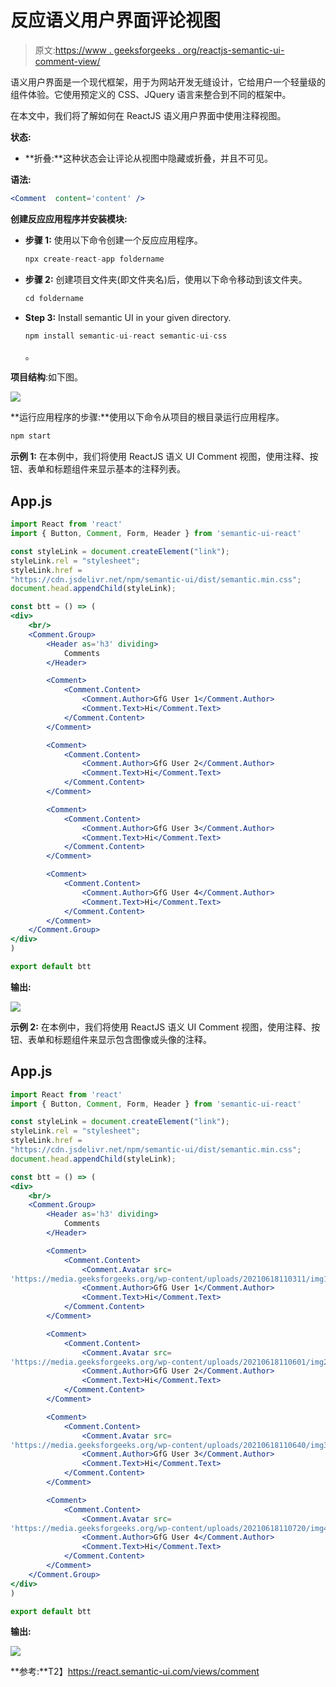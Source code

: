 # 反应语义用户界面评论视图

> 原文:[https://www . geeksforgeeks . org/reactjs-semantic-ui-comment-view/](https://www.geeksforgeeks.org/reactjs-semantic-ui-comment-view/)

语义用户界面是一个现代框架，用于为网站开发无缝设计，它给用户一个轻量级的组件体验。它使用预定义的 CSS、JQuery 语言来整合到不同的框架中。

在本文中，我们将了解如何在 ReactJS 语义用户界面中使用注释视图。

**状态:**

*   **折叠:**这种状态会让评论从视图中隐藏或折叠，并且不可见。

**语法:**

```jsx
<Comment  content='content' />
```

**创建反应应用程序并安装模块:**

*   **步骤 1:** 使用以下命令创建一个反应应用程序。

    ```jsx
    npx create-react-app foldername
    ```

*   **步骤 2:** 创建项目文件夹(即文件夹名)后，使用以下命令移动到该文件夹。

    ```jsx
    cd foldername
    ```

*   **Step 3:** Install semantic UI in your given directory.

    ```jsx
    npm install semantic-ui-react semantic-ui-css
    ```

    。

**项目结构**:如下图。

![](img/f04ae0d8b722a9fff0bd9bd138b29c23.png)

**运行应用程序的步骤:**使用以下命令从项目的根目录运行应用程序。

```jsx
npm start
```

**示例 1:** 在本例中，我们将使用 ReactJS 语义 UI Comment 视图，使用注释、按钮、表单和标题组件来显示基本的注释列表。

## App.js

```jsx
import React from 'react'
import { Button, Comment, Form, Header } from 'semantic-ui-react'

const styleLink = document.createElement("link");
styleLink.rel = "stylesheet";
styleLink.href = 
"https://cdn.jsdelivr.net/npm/semantic-ui/dist/semantic.min.css";
document.head.appendChild(styleLink);

const btt = () => (
<div>
    <br/>
    <Comment.Group>
        <Header as='h3' dividing>
            Comments
        </Header>

        <Comment>
            <Comment.Content>
                <Comment.Author>GfG User 1</Comment.Author>
                <Comment.Text>Hi</Comment.Text>
            </Comment.Content>
        </Comment>

        <Comment>
            <Comment.Content>
                <Comment.Author>GfG User 2</Comment.Author>
                <Comment.Text>Hi</Comment.Text>
            </Comment.Content>
        </Comment>

        <Comment>
            <Comment.Content>
                <Comment.Author>GfG User 3</Comment.Author>
                <Comment.Text>Hi</Comment.Text>
            </Comment.Content>
        </Comment>

        <Comment>
            <Comment.Content>
                <Comment.Author>GfG User 4</Comment.Author>
                <Comment.Text>Hi</Comment.Text>
            </Comment.Content>
        </Comment>
    </Comment.Group>
</div>
)

export default btt
```

**输出:**

![](img/d4eff4473011b95225848d48fa3a4c30.png)

**示例 2:** 在本例中，我们将使用 ReactJS 语义 UI Comment 视图，使用注释、按钮、表单和标题组件来显示包含图像或头像的注释。

## App.js

```jsx
import React from 'react'
import { Button, Comment, Form, Header } from 'semantic-ui-react'

const styleLink = document.createElement("link");
styleLink.rel = "stylesheet";
styleLink.href = 
"https://cdn.jsdelivr.net/npm/semantic-ui/dist/semantic.min.css";
document.head.appendChild(styleLink);

const btt = () => (
<div>
    <br/>
    <Comment.Group>
        <Header as='h3' dividing>
            Comments
        </Header>

        <Comment>
            <Comment.Content>
                <Comment.Avatar src=
'https://media.geeksforgeeks.org/wp-content/uploads/20210618110311/img1.png' />
                <Comment.Author>GfG User 1</Comment.Author>
                <Comment.Text>Hi</Comment.Text>
            </Comment.Content>
        </Comment>

        <Comment>
            <Comment.Content>
                <Comment.Avatar src=
'https://media.geeksforgeeks.org/wp-content/uploads/20210618110601/img2.png' />
                <Comment.Author>GfG User 2</Comment.Author>
                <Comment.Text>Hi</Comment.Text>
            </Comment.Content>
        </Comment>

        <Comment>
            <Comment.Content>
                <Comment.Avatar src=
'https://media.geeksforgeeks.org/wp-content/uploads/20210618110640/img3.jpg' />
                <Comment.Author>GfG User 3</Comment.Author>
                <Comment.Text>Hi</Comment.Text>
            </Comment.Content>
        </Comment>

        <Comment>
            <Comment.Content>
                <Comment.Avatar src=
'https://media.geeksforgeeks.org/wp-content/uploads/20210618110720/img4.jpg' />
                <Comment.Author>GfG User 4</Comment.Author>
                <Comment.Text>Hi</Comment.Text>
            </Comment.Content>
        </Comment>
    </Comment.Group>
</div>
)

export default btt
```

**输出:**

![](img/1e04f7a13809275c249a99b2332f09f9.png)

**参考:**T2】https://react.semantic-ui.com/views/comment